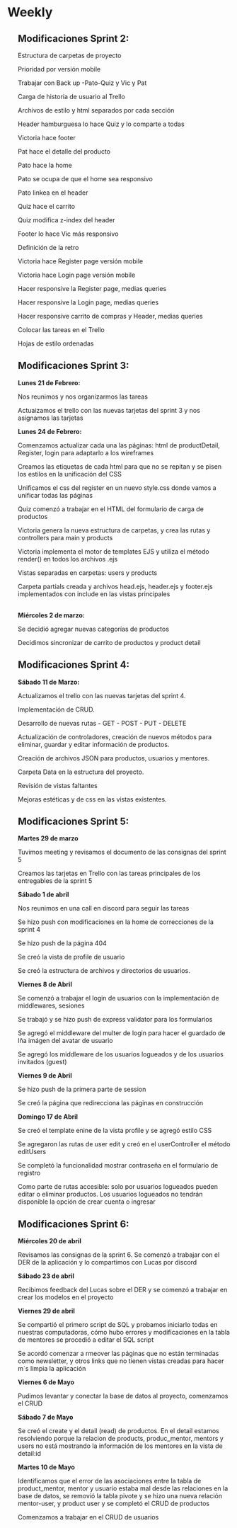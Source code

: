 
<h1>Weekly</h1>

<ul>
                                
<h2>Modificaciones Sprint 2:</h2>
  
  <p>Estructura de carpetas de proyecto</p>
  <p>Prioridad por versión mobile</p>
  <p>Trabajar con Back up -Pato-Quiz y Vic y Pat</p>
  <p>Carga de historia de usuario al Trello</p>
  <p>Archivos de estilo y html separados por cada sección</p>
  <p>Header hamburguesa lo hace Quiz y lo comparte a todas</p>
  <p>Victoria hace footer</p>
  <p>Pat hace el detalle del producto</p>
  <p>Pato hace la home</p>
  <p>Pato se ocupa de que el home sea responsivo</p>
  <p>Pato linkea en el header</p>
  <p>Quiz hace el carrito</p>
  <p>Quiz modifica z-index del header</p>
  <p>Footer lo hace Vic más responsivo</p>
  <p>Definición de la retro</p>
  <p>Victoria hace Register page versión mobile</p>
  <p>Victoria hace Login page versión mobile</p>
  <p>Hacer responsive la Register page, medias queries</p>
  <p>Hacer responsive la Login page, medias queries</p>
  <p>Hacer responsive carrito de compras y Header, medias queries</p>
  <p>Colocar las tareas en el Trello</p>
  <p>Hojas de estilo ordenadas</p>
  
</ul>

<ul>                              
<h2>Modificaciones Sprint 3:</h2>
  
 <strong>Lunes 21 de Febrero:</strong>
 <p>Nos reunimos y nos organizarmos las tareas</p>
 <p>Actuaizamos el trello con las nuevas tarjetas del sprint 3 y nos asignamos las tarjetas</p>
  
 <strong>Lunes 24 de Febrero:</strong>
 <p>Comenzamos actualizar cada una las páginas: html de productDetail, Register, login para adaptarlo a los wireframes</p>
 <p>Creamos las etiquetas de cada html para que no se repitan y se pisen los estilos en la unificación del CSS</p>
 <p>Unificamos el css del register en un nuevo style.css donde vamos a unificar todas las páginas</p>
 <p>Quiz comenzó a trabajar en el HTML del formulario de carga de productos</p>
 <p>Victoria genera la nueva estructura de carpetas, y crea las rutas y controllers para main y products</p>
 <p>Victoria implementa el motor de templates EJS y utiliza el método render() en todos los archivos .ejs</p>
 <p>Vistas separadas en carpetas: users y products</p>
 <p>Carpeta partials creada y archivos head.ejs, header.ejs y footer.ejs implementados con include en las vistas principales</p>
 <br>
 <strong>Miércoles 2 de marzo:</strong>
 <p>Se decidió agregar nuevas categorías de productos</p>
 <p>Decidimos sincronizar de carrito de productos y product detail</p>
</ul>

<ul>                              
<h2>Modificaciones Sprint 4:</h2>
  
 <strong>Sábado 11 de Marzo:</strong>
 <p>Actualizamos el trello con las nuevas tarjetas del sprint 4.</p>
 <p>Implementación de CRUD.</p>
 <p>Desarrollo de nuevas rutas - GET - POST - PUT - DELETE</p>
 <p>Actualización de controladores, creación de nuevos métodos para eliminar, guardar y editar información de productos.</p>
 <p>Creación de archivos JSON para productos, usuarios y mentores.</p>
 <p>Carpeta Data en la estructura del proyecto.</p>
 <p>Revisión de vistas faltantes</p>
 <p>Mejoras estéticas y de css en las vistas existentes.</p>
  
  
  <h2>Modificaciones Sprint 5:</h2>
  
 <strong>Martes 29 de marzo</strong>
 <p>Tuvimos meeting y revisamos el documento de las consignas del sprint 5</p>
 <p>Creamos las tarjetas en Trello con las tareas principales de los entregables de la sprint 5</p>
 <strong>Sábado 1 de abril</strong>
 <p>Nos reunimos en una call en discord para seguir las tareas</p>
 <p>Se hizo push con modificaciones en la home de correcciones de la sprint 4</p>
 <p>Se hizo push de la página 404</p>
 <p>Se creó la vista de profile de usuario</p>
 <p>Se creó la estructura de archivos y directorios de usuarios.</p>
 <strong>Viernes 8 de Abril</strong>
 <p>Se comenzó a trabajar el login de usuarios con la implementación de middlewares, sesiones</p>
 <p>Se trabajó y se hizo push de express validator para los formularios</p>
 <p>Se agregó el middleware del multer de login para hacer el guardado de lña imágen del avatar de usuario</p>
 <p>Se agregó los middleware de los usuarios logueados y de los usuarios invitados (guest)</p>
 <strong>Viernes 9 de Abril</strong>
 <p>Se hizo push de la primera parte de session</p>
 <p>Se creó la página que redirecciona las páginas en construcción</p>
 <strong>Domingo 17 de Abril</strong>
 <p>Se creó el template enine de la vista profile y se agregó estilo CSS</p>
 <p>Se agregaron las rutas de user edit y creó en el userController el método editUsers</p>
 <p>Se completó la funcionalidad mostrar contraseña en el formulario de registro</p>
 <p>Como parte de rutas accesible: solo por usuarios logueados pueden editar o eliminar productos. Los usuarios logueados no tendrán disponible la opción de crear cuenta o ingresar</p>
 
<h2>Modificaciones Sprint 6:</h2>
<strong>Miércoles 20 de abril</strong>
<p>Revisamos las consignas de la sprint 6. Se comenzó a trabajar con el DER de la aplicación y lo compartimos con Lucas por discord</p>
<strong>Sábado 23 de abril</strong>
<p>Recibimos feedback del Lucas sobre el DER y se comenzó a trabajar en crear los modelos en el proyecto</p>
<strong>Viernes 29 de abril</strong>
<p>Se compartió el primero script de SQL y probamos iniciarlo todas en nuestras computadoras, cómo hubo errores y modificaciones en la tabla de mentores se procedió a editar el SQL script</p>
<p>Se acordó comenzar a rmeover las páginas que no están terminadas como newsletter, y otros links que no tienen vistas creadas para hacer m´s limpia la aplicación</p>
<strong>Viernes 6 de Mayo</strong>
<p>Pudimos levantar y conectar la base de datos al proyecto, comenzamos el CRUD</p>
<strong>Sábado 7 de Mayo</strong>
<p>Se creó el create y el detail (read) de productos. En el detail estamos resolviendo porque la relacion de products, produc_mentor, mentors y users no está mostrando la información de los mentores en la vista de detail:id</p>
<strong>Martes 10 de Mayo</strong>
<p>Identificamos que el error de las asociaciones entre la tabla de product_mentor, mentor y usuario estaba mal desde las relaciones en la base de datos, se removió la tabla pivote y se hizo una nueva relación mentor-user, y product user y se completó el CRUD de productos</p>
<p>Comenzamos a trabajar en el CRUD de usuarios</p>
